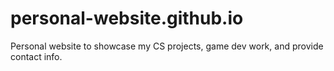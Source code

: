 # personal-website.github.io
Personal website to showcase my CS projects, game dev work, and provide contact info.
